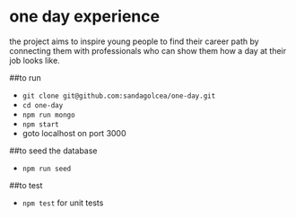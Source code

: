 # one day experience
the project aims to inspire young people to find their career path
by connecting them with professionals who can show them how a day at their job looks like.

##to run
- `git clone git@github.com:sandagolcea/one-day.git`
- `cd one-day`
- `npm run mongo`  
- `npm start`
- goto localhost on port 3000

##to seed the database
- `npm run seed`

##to test
- `npm test` for unit tests
